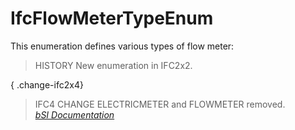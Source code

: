 IfcFlowMeterTypeEnum
====================
This enumeration defines various types of flow meter:  
  
> HISTORY  New enumeration in IFC2x2.  
  
{ .change-ifc2x4}  
> IFC4 CHANGE  ELECTRICMETER and FLOWMETER removed.  
[ _bSI
Documentation_](https://standards.buildingsmart.org/IFC/DEV/IFC4_2/FINAL/HTML/schema/ifchvacdomain/lexical/ifcflowmetertypeenum.htm)


